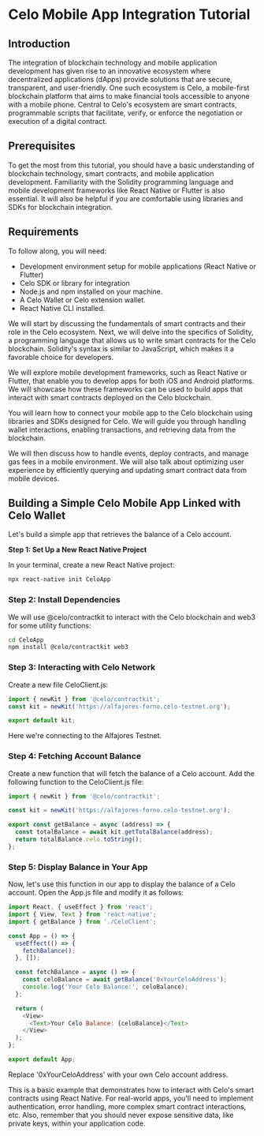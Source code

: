 # Celo Mobile App Integration Tutorial

## Introduction

The integration of blockchain technology and mobile application development has given rise to an innovative ecosystem where decentralized applications (dApps) provide solutions that are secure, transparent, and user-friendly. One such ecosystem is Celo, a mobile-first blockchain platform that aims to make financial tools accessible to anyone with a mobile phone. Central to Celo's ecosystem are smart contracts, programmable scripts that facilitate, verify, or enforce the negotiation or execution of a digital contract.

## Prerequisites

To get the most from this tutorial, you should have a basic understanding of blockchain technology, smart contracts, and mobile application development. Familiarity with the Solidity programming language and mobile development frameworks like React Native or Flutter is also essential. It will also be helpful if you are comfortable using libraries and SDKs for blockchain integration.

## Requirements

To follow along, you will need:

- Development environment setup for mobile applications (React Native or Flutter)
- Celo SDK or library for integration
- Node.js and npm installed on your machine.
- A Celo Wallet or Celo extension wallet.
- React Native CLI installed.

We will start by discussing the fundamentals of smart contracts and their role in the Celo ecosystem. Next, we will delve into the specifics of Solidity, a programming language that allows us to write smart contracts for the Celo blockchain. Solidity's syntax is similar to JavaScript, which makes it a favorable choice for developers.

We will explore mobile development frameworks, such as React Native or Flutter, that enable you to develop apps for both iOS and Android platforms. We will showcase how these frameworks can be used to build apps that interact with smart contracts deployed on the Celo blockchain.

You will learn how to connect your mobile app to the Celo blockchain using libraries and SDKs designed for Celo. We will guide you through handling wallet interactions, enabling transactions, and retrieving data from the blockchain.

We will then discuss how to handle events, deploy contracts, and manage gas fees in a mobile environment. We will also talk about optimizing user experience by efficiently querying and updating smart contract data from mobile devices.

## Building a Simple Celo Mobile App Linked with Celo Wallet

Let's build a simple app that retrieves the balance of a Celo account.

**Step 1: Set Up a New React Native Project**

In your terminal, create a new React Native project:

```bash
npx react-native init CeloApp
```

### Step 2: Install Dependencies

We will use @celo/contractkit to interact with the Celo blockchain and web3 for some utility functions:

```bash
cd CeloApp
npm install @celo/contractkit web3
```
### Step 3: Interacting with Celo Network

Create a new file CeloClient.js:

```javascript
import { newKit } from '@celo/contractkit';
const kit = newKit('https://alfajores-forno.celo-testnet.org');

export default kit;
```
Here we're connecting to the Alfajores Testnet.

### Step 4: Fetching Account Balance

Create a new function that will fetch the balance of a Celo account. Add the following function to the CeloClient.js file:

```javascript
import { newKit } from '@celo/contractkit';

const kit = newKit('https://alfajores-forno.celo-testnet.org');

export const getBalance = async (address) => {
  const totalBalance = await kit.getTotalBalance(address);
  return totalBalance.celo.toString();
};
```
### Step 5: Display Balance in Your App

Now, let's use this function in our app to display the balance of a Celo account. Open the App.js file and modify it as follows:

```javascript
import React, { useEffect } from 'react';
import { View, Text } from 'react-native';
import { getBalance } from './CeloClient';

const App = () => {
  useEffect(() => {
    fetchBalance();
  }, []);

  const fetchBalance = async () => {
    const celoBalance = await getBalance('0xYourCeloAddress');
    console.log('Your Celo Balance:', celoBalance);
  };

  return (
    <View>
      <Text>Your Celo Balance: {celoBalance}</Text>
    </View>
  );
};

export default App;
```
Replace '0xYourCeloAddress' with your own Celo account address.

This is a basic example that demonstrates how to interact with Celo's smart contracts using React Native. For real-world apps, you'll need to implement authentication, error handling, more complex smart contract interactions, etc. Also, remember that you should never expose sensitive data, like private keys, within your application code.




